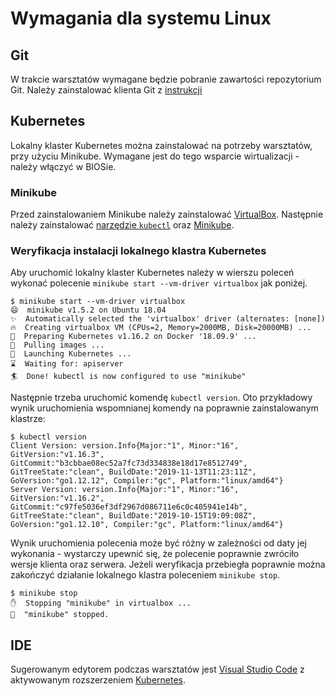 # Wymagania dla systemu Linux

## Git

W trakcie warsztatów wymagane będzie pobranie zawartości repozytorium Git. Należy zainstalować klienta Git z [instrukcji](https://www.atlassian.com/git/tutorials/install-git#linux)

## Kubernetes

Lokalny klaster Kubernetes można zainstalować na potrzeby warsztatów, przy użyciu Minikube. Wymagane jest do tego wsparcie wirtualizacji - należy włączyć w BIOSie.

### Minikube

Przed zainstalowaniem Minikube należy zainstalować [VirtualBox](https://www.virtualbox.org/wiki/Downloads). Następnie należy zainstalować [narzędzie `kubectl`](https://kubernetes.io/docs/tasks/tools/install-kubectl/#install-kubectl-on-linux) oraz [Minikube](https://kubernetes.io/docs/tasks/tools/install-minikube/).

### Weryfikacja instalacji lokalnego klastra Kubernetes

Aby uruchomić lokalny klaster Kubernetes należy w wierszu poleceń wykonać polecenie `minikube start --vm-driver virtualbox` jak poniżej.

```console
$ minikube start --vm-driver virtualbox
😄  minikube v1.5.2 on Ubuntu 18.04
✨  Automatically selected the 'virtualbox' driver (alternates: [none])
🔥  Creating virtualbox VM (CPUs=2, Memory=2000MB, Disk=20000MB) ...
🐳  Preparing Kubernetes v1.16.2 on Docker '18.09.9' ...
🚜  Pulling images ...
🚀  Launching Kubernetes ...
⌛  Waiting for: apiserver
🏄  Done! kubectl is now configured to use "minikube"
```

Następnie trzeba uruchomić komendę `kubectl version`. Oto przykładowy wynik uruchomienia wspomnianej komendy na poprawnie zainstalowanym klastrze:

```console
$ kubectl version
Client Version: version.Info{Major:"1", Minor:"16", GitVersion:"v1.16.3", GitCommit:"b3cbbae08ec52a7fc73d334838e18d17e8512749", GitTreeState:"clean", BuildDate:"2019-11-13T11:23:11Z", GoVersion:"go1.12.12", Compiler:"gc", Platform:"linux/amd64"}
Server Version: version.Info{Major:"1", Minor:"16", GitVersion:"v1.16.2", GitCommit:"c97fe5036ef3df2967d086711e6c0c405941e14b", GitTreeState:"clean", BuildDate:"2019-10-15T19:09:08Z", GoVersion:"go1.12.10", Compiler:"gc", Platform:"linux/amd64"}
```

Wynik uruchomienia polecenia może być różny w zależności od daty jej wykonania - wystarczy upewnić się, że polecenie poprawnie zwróciło wersje klienta oraz serwera. Jeżeli weryfikacja przebiegła poprawnie można zakończyć działanie lokalnego klastra poleceniem `minikube stop`.

```console
$ minikube stop
✋  Stopping "minikube" in virtualbox ...
🛑  "minikube" stopped.
```

## IDE

Sugerowanym edytorem podczas warsztatów jest [Visual Studio Code](https://code.visualstudio.com/) z aktywowanym rozszerzeniem [Kubernetes](https://code.visualstudio.com/docs/azure/kubernetes#_install-the-kubernetes-extension).
